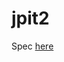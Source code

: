 # jpit2
 
Spec [here](https://docs.google.com/spreadsheets/d/1BZ9ZkzIwuOhqXMhiqxjLZtDD4v_KQwzjYH7rhtkwxqQ/edit?usp=sharing)